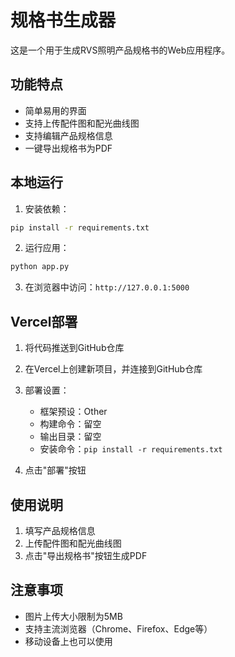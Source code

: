 # 规格书生成器

这是一个用于生成RVS照明产品规格书的Web应用程序。

## 功能特点

- 简单易用的界面
- 支持上传配件图和配光曲线图
- 支持编辑产品规格信息
- 一键导出规格书为PDF

## 本地运行

1. 安装依赖：

```bash
pip install -r requirements.txt
```

2. 运行应用：

```bash
python app.py
```

3. 在浏览器中访问：`http://127.0.0.1:5000`

## Vercel部署

1. 将代码推送到GitHub仓库

2. 在Vercel上创建新项目，并连接到GitHub仓库

3. 部署设置：
   - 框架预设：Other
   - 构建命令：留空
   - 输出目录：留空
   - 安装命令：`pip install -r requirements.txt`

4. 点击"部署"按钮

## 使用说明

1. 填写产品规格信息
2. 上传配件图和配光曲线图
3. 点击"导出规格书"按钮生成PDF

## 注意事项

- 图片上传大小限制为5MB
- 支持主流浏览器（Chrome、Firefox、Edge等）
- 移动设备上也可以使用 